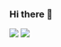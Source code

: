 ### Hi there 👋

<a href="mailto:inhokim19980802@gmail.com"><img src="https://img.shields.io/badge/inhokim19980802@gmail.com-EA4335?style=flat-square&logo=Gmail&logoColor=white"/></a>
<a href="https://www.instagram.com/kiminho_nawa"><img src="https://img.shields.io/badge/kiminho_nawa-E4405F?style=flat-square&logo=Instagram&logoColor=white"/></a>
